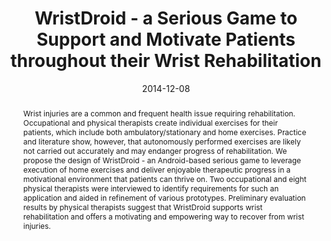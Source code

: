 ---
abstract: Wrist injuries are a common and frequent health issue requiring rehabilitation.
  Occupational and physical therapists create individual exercises for their patients,
  which include both ambulatory/stationary and home exercises. Practice and literature
  show, however, that autonomously performed exercises are likely not carried out
  accurately and may endanger progress of rehabilitation. We propose the design of
  WristDroid - an Android-based serious game to leverage execution of home exercises
  and deliver enjoyable therapeutic progress in a motivational environment that patients
  can thrive on. Two occupational and eight physical therapists were interviewed to
  identify requirements for such an application and aided in refinement of various
  prototypes. Preliminary evaluation results by physical therapists suggest that WristDroid
  supports wrist rehabilitation and offers a motivating and empowering way to recover
  from wrist injuries.
authors:
- René Baranyi
- Florian Reisecker
- Nadja Lederer
- M Gobber
- Thomas Grechenig
date: '2014-12-08'
featured: false
links:
- name: Publik
  url: https://publik.tuwien.ac.at/showentry.php?ID=235993&lang=2
publication_types:
- '1'
publishDate: '2014-12-08'
title: WristDroid - a Serious Game to Support and Motivate Patients throughout their
  Wrist Rehabilitation
url_pdf: ''
---
